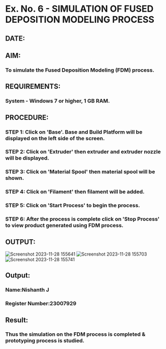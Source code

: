 # Ex. No. 6 - SIMULATION OF FUSED DEPOSITION MODELING PROCESS

## DATE: 
## AIM:
### To simulate the Fused Deposition Modeling (FDM) process.

## REQUIREMENTS:
### System - Windows 7 or higher, 1 GB RAM.

## PROCEDURE:
### STEP 1: Click on 'Base'. Base and Build Platform will be displayed on the left side of the screen.
### STEP 2: Click on 'Extruder' then extruder and extruder nozzle will be displayed.
### STEP 3: Click on 'Material Spool' then material spool will be shown.
### STEP 4: Click on 'Filament' then filament will be added.
### STEP 5: Click on 'Start Process' to begin the process.
### STEP 6: After the process is complete click on 'Stop Process' to view product generated using FDM process.

## OUTPUT:
![Screenshot 2023-11-28 155641](https://github.com/Nishanth-018/Ex.-No---6.-SIMULATION-OF-FUSED-DEPOSITION-MODELING-PROCESS/assets/149347651/ec766bb5-7ca1-41b1-9e72-4591f851f1ff)
![Screenshot 2023-11-28 155703](https://github.com/Nishanth-018/Ex.-No---6.-SIMULATION-OF-FUSED-DEPOSITION-MODELING-PROCESS/assets/149347651/ce495e79-5271-401e-be3b-1a3dd3b836fc)
![Screenshot 2023-11-28 155741](https://github.com/Nishanth-018/Ex.-No---6.-SIMULATION-OF-FUSED-DEPOSITION-MODELING-PROCESS/assets/149347651/9b993eba-f924-44b5-b2c3-12bd9f83bbfb)

## Output:

### Name:Nishanth J
### Register Number:23007929

## Result:
### Thus the simulation on the FDM process is completed & prototyping process is studied.
